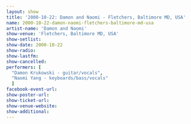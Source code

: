 ```yaml
---
layout: show
title: '2000-10-22: Damon and Naomi - Fletchers, Baltimore MD, USA'
name: 2000-10-22-damon-naomi-fletchers-baltimore-md-usa
artist-name: 'Damon and Naomi'
show-venue: 'Fletchers, Baltimore MD, USA'
show-setlist: 
show-date: 2000-10-22
show-radio: 
show-lastfm: 
show-cancelled: 
performers: [
  "Damon Krukowski - guitar/vocals",
  "Naomi Yang - keyboards/bass/vocals"
  ]
facebook-event-url: 
show-poster-url: 
show-ticket-url: 
show-venue-website: 
show-additional: 
---
```


